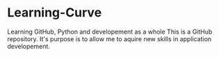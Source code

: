 # Learning-Curve
Learning GitHub, Python and developement as a whole
This is a GitHub repository. It's purpose is to allow me to aquire new skills in application developement.
